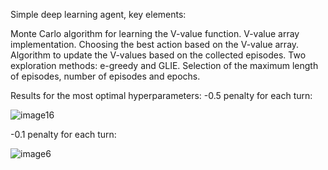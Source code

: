 Simple deep learning agent, key elements:

Monte Carlo algorithm for learning the V-value function.
V-value array implementation.
Choosing the best action based on the V-value array.
Algorithm to update the V-values based on the collected episodes.
Two exploration methods: e-greedy and GLIE.
Selection of the maximum length of episodes, number of episodes and epochs.

Results for the most optimal hyperparameters:
-0.5 penalty for each turn:

![image16](https://github.com/user-attachments/assets/00a0dc2c-3b3f-4b64-a4cf-16d864ab7956)

-0.1 penalty for each turn:

![image6](https://github.com/user-attachments/assets/d1ca43f7-9295-42c6-abed-089bc88ad4e5)

